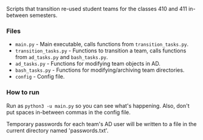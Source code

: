 Scripts that transition re-used student teams for the classes 410 and 411 in-between semesters.

### Files  
- `main.py` - Main executable, calls functions from `transition_tasks.py`.  
- `transition_tasks.py` - Functions to transition a team, calls functions from `ad_tasks.py` and `bash_tasks.py`.  
- `ad_tasks.py` - Functions for modifying team objects in AD.
- `bash_tasks.py` - Functions for modifying/archiving team directories.
- `config` - Config file.
  
### How to run  
Run as `python3 -u main.py` so you can see what's happening. Also, don't put spaces in-between commas in the config file.

Temporary passwords for each team's AD user will be written to a file in the current directory named 'passwords.txt'.
